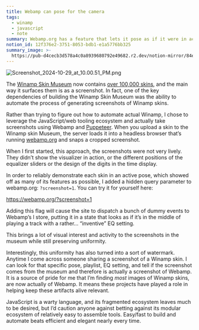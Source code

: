 ```yaml
---
title: Webamp can pose for the camera
tags:
  - winamp
  - javascript
  - note
summary: Webamp.org has a feature that lets it pose as if it were in action
notion_id: 12f376e2-3751-8053-bdb1-e1a5776bb325
summary_image: >-
  https://pub-d4cecb3d578a4c0a8939680792e49682.r2.dev/notion-mirror/84ebb48c-616a-4f51-ae9a-991a4e0a7e9b/ee127ca2-dabf-4d09-ba6a-79571304d7e9/Screenshot_2024-10-29_at_10.00.51_PM.png
---
```

![Screenshot\_2024-10-29\_at\_10.00.51\_PM.png](https://pub-d4cecb3d578a4c0a8939680792e49682.r2.dev/notion-mirror/84ebb48c-616a-4f51-ae9a-991a4e0a7e9b/ee127ca2-dabf-4d09-ba6a-79571304d7e9/Screenshot_2024-10-29_at_10.00.51_PM.png)

The [Winamp Skin Museum](https://jordaneldredge.com/blog/winamp-skin-musuem/) now contains [over 100,000 skins](https://jordaneldredge.com/notes/skin-upload/), and the main way it surfaces them is as a screenshot. In fact, one of the key dependencies of building the Winamp Skin Museum was the ability to automate the process of generating screenshots of Winamp skins.

Rather than trying to figure out how to automate actual Winamp, I chose to leverage the JavaScript/web tooling ecosystem and actually take screenshots using Webamp and [Puppeteer](https://pptr.dev/). When you upload a skin to the Winamp skin Museum, the server loads it into a headless browser that’s running [webamp.org](http://webamp.org/) and snaps a cropped screenshot.

When I first started, this approach, the screenshots were not very lively. They didn’t show the visualizer in action, or the different positions of the equalizer sliders or the design of the digits in the time display.

In order to reliably demonstrate each skin in an active pose, which showed off as many of its features as possible, I added a hidden query parameter to webamp.org: `?screenshot=1`. You can try it for yourself here:

<https://webamp.org/?screenshot=1>

Adding this flag will cause the site to dispatch a bunch of dummy events to Webamp’s l store, putting it in a state that looks as if it’s in the middle of playing a track with a rather… “inventive” EQ setting.

This brings a lot of visual interest and activity to the screenshots in the museum while still preserving uniformity.

Interestingly, this uniformity has also turned into a sort of watermark. Anytime I come across someone sharing a screenshot of a Winamp skin. I can look for that specific pose, playlist, EQ setting, and tell if the screenshot comes from the museum and therefore is  actually a screenshot of Webamp. It is a source of pride for me that I’m finding _most_ images of Winamp skins, are now actually of Webamp. It means these projects have played a role in helping keep these artifacts alive relevant.

JavaScript is a warty language, and its fragmented ecosystem leaves much to be desired, but I’d caution anyone against betting against its modular ecosystem of relatively easy to assemble tools. Easy/fast to build and automate beats efficient and elegant nearly every time.

